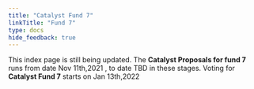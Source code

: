 ```yaml
---
title: "Catalyst Fund 7"
linkTitle: "Fund 7"
type: docs
hide_feedback: true
---
```


This index page is still being updated. 
The **Catalyst Proposals for fund 7** runs from date Nov 11th,2021 , to date TBD in these stages. Voting for **Catalyst Fund 7** starts on Jan 13th,2022
